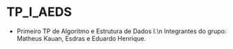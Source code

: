 # TP_I_AEDS
 * Primeiro TP de Algoritmo e Estrutura de Dados I.\n
Integrantes do grupo: Matheus Kauan, Esdras e Eduardo Henrique.